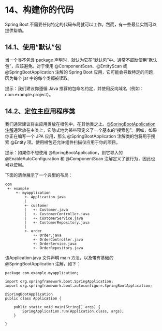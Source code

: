 # 14、构建你的代码

Spring Boot 不需要任何特定的代码布局就可以工作。然而，有一些最佳实践可以提供帮助。

## 14.1、使用“默认”包

当一个类不包含 package 声明时，就认为它在“默认包”中。通常不鼓励使用“默认包”，应该避免。对于使用 @ComponentScan、@EntityScan 或 @SpringBootApplication 注解的 Spring Boot 应用，它可能会导致特定的问题，因为每个 jar 中的每个类都被读取。

提示：我们建议你遵循 Java 推荐的包命名约定，并使用反向域名（例如：com.example.project）。

## 14.2、定位主应用程序类

我们通常建议将主应用类放在根包中，在其他类之上。[@SpringBootApplication 注解](https://docs.spring.io/spring-boot/docs/2.3.12.RELEASE/reference/html/using-spring-boot.html#using-boot-using-springbootapplication-annotation)通常放在主类上，它隐式地为某些项定义了一个基本的“搜索包”。例如，如果你正在编写一个 JPA 应用，那么 @SpringBootApplication 注解类的包将用于搜索 @Entity 项。使用根包还允许组件扫描仅应用于你的项目。

提示：如果你不想使用 @SpringBootApplication，则它导入的 @EnableAutoConfiguration 和 @ComponentScan 注解定义了该行为，因此也可以使用。

下面的清单展示了一个典型的布局：

```
com
 +- example
     +- myapplication
         +- Application.java
         |
         +- customer
         |   +- Customer.java
         |   +- CustomerController.java
         |   +- CustomerService.java
         |   +- CustomerRepository.java
         |
         +- order
             +- Order.java
             +- OrderController.java
             +- OrderService.java
             +- OrderRepository.java
```

该Application.java 文件声明 main 方法，以及带有基础的 @SpringBootApplication 注解，如下：

```
package com.example.myapplication;

import org.springframework.boot.SpringApplication;
import org.springframework.boot.autoconfigure.SpringBootApplication;

@SpringBootApplication
public class Application {

    public static void main(String[] args) {
        SpringApplication.run(Application.class, args);
    }

}
```
